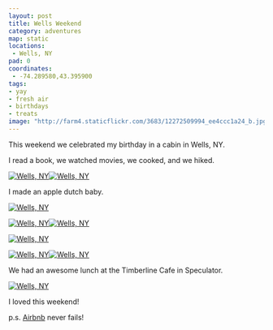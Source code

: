 ```yaml
---
layout: post
title: Wells Weekend
category: adventures
map: static
locations:
 - Wells, NY
pad: 0
coordinates: 
 - -74.289580,43.395900
tags: 
- yay
- fresh air
- birthdays
- treats
image: "http://farm4.staticflickr.com/3683/12272509994_ee4ccc1a24_b.jpg"
---
```


This weekend we celebrated my birthday in a cabin in Wells, NY. 

I read a book, we watched movies, we cooked, and we hiked.

<a href="http://www.flickr.com/photos/katydecorah/12272509994/" title="Wells, NY by katydecorah, on Flickr"><img src="http://farm4.staticflickr.com/3683/12272509994_ee4ccc1a24_b.jpg" class="img-half" alt="Wells, NY"></a><a href="http://www.flickr.com/photos/katydecorah/12272515164/" title="Wells, NY by katydecorah, on Flickr"><img src="http://farm4.staticflickr.com/3778/12272515164_c154352695_b.jpg" class="img-half" alt="Wells, NY"></a>

I made an apple dutch baby.

<a href="http://www.flickr.com/photos/katydecorah/12272639556/" title="Wells, NY by katydecorah, on Flickr"><img src="http://farm4.staticflickr.com/3717/12272639556_ff5bf3a6f9_b.jpg" alt="Wells, NY"></a>

<a href="http://www.flickr.com/photos/katydecorah/12272526734/" title="Wells, NY by katydecorah, on Flickr"><img src="http://farm8.staticflickr.com/7360/12272526734_f2809e2fe8_b.jpg" class="img-wide" alt="Wells, NY"></a><a href="http://www.flickr.com/photos/katydecorah/12272086095/" title="Wells, NY by katydecorah, on Flickr"><img src="http://farm6.staticflickr.com/5471/12272086095_63ae9a4818_b.jpg" class="img-tall" alt="Wells, NY"></a>

<a href="http://www.flickr.com/photos/katydecorah/12272248493/" title="Wells, NY by katydecorah, on Flickr"><img src="http://farm4.staticflickr.com/3750/12272248493_a9b038a092_b.jpg" alt="Wells, NY"></a>

<a href="http://www.flickr.com/photos/katydecorah/12272258933/" title="Wells, NY by katydecorah, on Flickr"><img src="http://farm6.staticflickr.com/5539/12272258933_ab43268758_b.jpg" class="img-tall" alt="Wells, NY"></a><a href="http://www.flickr.com/photos/katydecorah/12272664036/" title="Wells, NY by katydecorah, on Flickr"><img src="http://farm8.staticflickr.com/7417/12272664036_c37d2ee206_b.jpg" class="img-wide" alt="Wells, NY"></a>

We had an awesome lunch at the Timberline Cafe in Speculator.

<a href="http://www.flickr.com/photos/katydecorah/12272554594/" title="Wells, NY by katydecorah, on Flickr"><img src="http://farm4.staticflickr.com/3747/12272554594_55a460f605_b.jpg" class="pop-out" alt="Wells, NY"></a>

I loved this weekend!

p.s. [Airbnb](https://www.airbnb.com/) never fails!